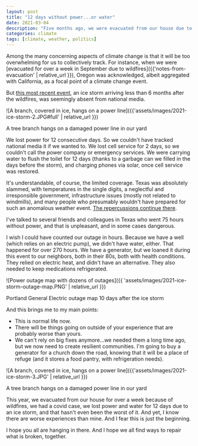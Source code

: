 ```yaml
---
layout: post
title: "12 days without power...or water"
date: 2021-03-04
description: "Five months ago, we were evacuated from our house due to encroaching wildfires. In February, we lost power for 12 days in a row due to an ice storm. During a pandemic. This is just our life now."
categories: climate
tags: [climate, weather, politics]
---
```


Among the many concerning aspects of climate change is that it will be too overwhelming for us to collectively track. For instance, when we were [evacuated for over a week in September due to wildfires]({{'notes-from-evacuation' | relative_url }}), Oregon was acknowledged, albeit aggregated with California, as a focal point of a climate change event.

But [this most recent event](https://www.oregonlive.com/clackamascounty/2021/02/how-to-get-by-without-power-for-12-days-in-oregon-help-from-neighbors-a-wood-stove-and-meatloaf.html), an ice storm arriving less than 6 months after the wildfires, was seemingly absent from national media.

![A branch, covered in ice, hangs on a power line]({{'assets/images/2021-ice-storm-2.JPG#full' | relative_url }})
<figcaption>A tree branch hangs on a damaged power line in our yard</figcaption>

We lost power for 12 consecutive days. So we couldn't have tracked national media it if we wanted to. We lost cell service for 2 days, so we couldn't call the power company or emergency services. We were carrying water to flush the toilet for 12 days (thanks to a garbage can we filled in the days before the storm), and charging phones via solar, once cell service was restored.

It's understandable, of course, the limited coverage. Texas was absolutely slammed, with temperatures in the single digits, a neglectful and irresponsible government, infrastructure issues (mostly not related to windmills), and many people who presumably wouldn't have prepared for such an anomalous weather event. [The repercussions continue there](https://www.wymt.com/2021/03/03/single-mother-staying-at-texas-hotel-with-5-kids-after-historic-storm-causes-water-problems/_).

I've talked to several friends and colleagues in Texas who went 75 hours without power, and that is unpleasant, and in some cases dangerous. 

I wish I could have counted our outage in hours. Because we have a well (which relies on an electric pump), we didn't have water, either. That happened for over 270 hours. We have a generator, but we loaned it during this event to our neighbors, both in their 80s, both with health conditions. They relied on electric heat, and didn't have an alternative. They also needed to keep medications refrigerated.

![Power outage map with dozens of outages]({{ 'assets/images/2021-ice-storm-outage-map.PNG' | relative_url }})
<figcaption>Portland General Electric outage map 10 days after the ice storm</figcaption>

And this brings me to my main points:

- This is normal life now.
- There will be things going on outside of your experience that are probably worse than yours.
- We can't rely on big fixes anymore...we needed them a long time ago, but we now need to create resilient communities. I'm going to buy a generator for a church down the road, knowing that it will be a place of refuge (and it stores a food pantry, with refrigeration needs).

![A branch, covered in ice, hangs on a power line]({{'assets/images/2021-ice-storm-3.JPG' | relative_url }})
<figcaption>A tree branch hangs on a damaged power line in our yard</figcaption>

This year, we evacuated from our house for over a week because of wildfires, we had a covid case, we lost power and water for 12 days due to an ice storm, and that hasn't even been the worst of it. And yet, I know there are worse experiences than mine. And I fear this is just the beginning.

I hope you all are hanging in there. And I hope we all find ways to repair what is broken, together.